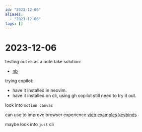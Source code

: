 ```yaml
---
id: "2023-12-06"
aliases:
  - "2023-12-06"
tags: []
---
```


# 2023-12-06

testing out `nb` as a note take solution:

* [nb](https://github.com/xwmx/nb)

trying copilot:

* have it installed in neovim.
* have it installed on cli, using gh copilot still need to try it out.

look into `motion canvas`

can use to improve browser experience
[vieb examples keybinds](https://github.com/Jelmerro/Vieb/tree/master/app/examples)

maybe look into `just` cli
